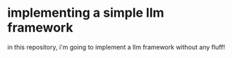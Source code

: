 # implementing a simple llm framework

in this repository, i'm going to implement a llm framework without any fluff!
